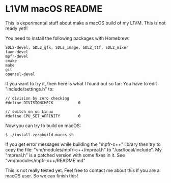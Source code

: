 L1VM macOS README
=================
This is experimental stuff about make a macOS build of my L1VM.
This is not ready yet!!

You need to install the following packages with Homebrew:

```
SDL2-devel, SDL2_gfx, SDL2_image, SDL2_ttf, SDL2_mixer
fann-devel
mpfr-devel
cmake
make
git
openssl-devel
```

If you want to try it, then here is what I found out so far:
You have to edit "include/settings.h" to:

```
// division by zero checking
#define DIVISIONCHECK           0

// switch on on Linux
#define CPU_SET_AFFINITY		0
```

Now you can try to build on macOS:

```
$ ./install-zerobuild-macos.sh
```

If you get error messages while building the "mpfr-c++" library then try to copy the file:
"vm/modules/mpfr-c++/mpreal.h" to "/usr/local/include". My "mpreal.h" is a patched version with some fixes in it. See "vm/modules/mpfr-c++/README.md"

This is not really tested yet. Feel free to contact me about this if you are a macOS user.
So we can finish this!
